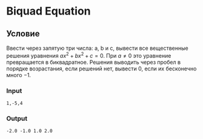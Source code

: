 # Biquad Equation

## Условие

Ввести через запятую три числа: a, b и c, вывести все вещественные решения уравнения $ax^{2}+bx^{2}+c=0$. При $a \ne 0$ это уравнение превращается в биквадратное. Решения выводить через пробел в порядке возрастания, если решений нет, вывести $0$, если их бесконечно много  $-1$.

### Input

```
1,-5,4
```

### Output

```
-2.0 -1.0 1.0 2.0
```
